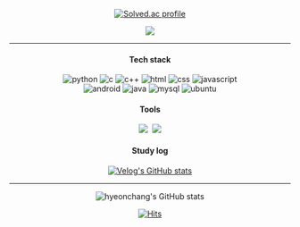 <div align="center">
  
[![Solved.ac profile](http://mazassumnida.wtf/api/v2/generate_badge?boj=dlgusckd)](https://solved.ac/dlgusckd) 

![](./profile-3d-contrib/profile-green-animate.svg)
  
</div>

---
  
<div align="center">
  
#### Tech stack 
![python](https://img.shields.io/badge/python-3776AB?style=for-the-badge&logo=python&logoColor=white)
![c](https://img.shields.io/badge/c-A8B9CC?style=for-the-badge&logo=c&logoColor=white)
![c++](https://img.shields.io/badge/c++-00599C?style=for-the-badge&logo=cplusplus&logoColor=white)
![html](https://img.shields.io/badge/html-E34F26?style=for-the-badge&logo=html5&logoColor=white)
![css](https://img.shields.io/badge/css-1572B6?style=for-the-badge&logo=css3&logoColor=white)
![javascript](https://img.shields.io/badge/javascript-F7DF1E?style=for-the-badge&logo=javascript&logoColor=black)
<br/>
![android](https://img.shields.io/badge/android-3DDC84?style=for-the-badge&logo=android&logoColor=white)
![java](https://img.shields.io/badge/java-007396?style=for-the-badge&logo=JAVA&logoColor=white)
![mysql](https://img.shields.io/badge/mysql-4479A1?style=for-the-badge&logo=mysql&logoColor=white)
![ubuntu](https://img.shields.io/badge/ubuntu-E95420?style=for-the-badge&logo=ubuntu&logoColor=black)
  
#### Tools
  
<img src="https://img.shields.io/badge/visual studio code-007ACC?style=for-the-badge&logo=visualstudiocode&logoColor=white"/>&nbsp;
<img src="https://img.shields.io/badge/android studio-3DDC84?style=for-the-badge&logo=androidstudio&logoColor=white"/>
  


#### Study log
  
[![Velog's GitHub stats](https://velog-readme-stats.vercel.app/api?name=hyeonchang&color=dark)](https://velog.io/@hyeonchang)
  
</div>

---

<div align="center">

![hyeonchang's GitHub stats](https://github-readme-stats.vercel.app/api?username=L-hyeonchang&show_icons=true&theme=radical)
  
[![Hits](https://hits.seeyoufarm.com/api/count/incr/badge.svg?url=https%3A%2F%2Fgithub.com%2FL-hyeonchang&count_bg=%23181717&title_bg=%23181717&icon=github.svg&icon_color=%23E7E7E7&title=views&edge_flat=false)](https://hits.seeyoufarm.com)

</div>
